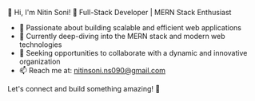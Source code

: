 👋 Hi, I'm Nitin Soni!
🚀 Full-Stack Developer | MERN Stack Enthusiast

- 👀 Passionate about building scalable and efficient web applications
- 🌱 Currently deep-diving into the MERN stack and modern web technologies
- 💼 Seeking opportunities to collaborate with a dynamic and innovative organization
- 📫 Reach me at: nitinsoni.ns090@gmail.com

Let's connect and build something amazing! 🚀
